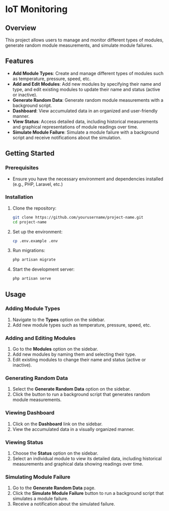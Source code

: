 # IoT Monitoring

## Overview
This project allows users to manage and monitor different types of modules, generate random module measurements, and simulate module failures.

## Features
- **Add Module Types**: Create and manage different types of modules such as temperature, pressure, speed, etc.
- **Add and Edit Modules**: Add new modules by specifying their name and type, and edit existing modules to update their name and status (active or inactive).
- **Generate Random Data**: Generate random module measurements with a background script.
- **Dashboard**: View accumulated data in an organized and user-friendly manner.
- **View Status**: Access detailed data, including historical measurements and graphical representations of module readings over time.
- **Simulate Module Failure**: Simulate a module failure with a background script and receive notifications about the simulation.

## Getting Started

### Prerequisites
- Ensure you have the necessary environment and dependencies installed (e.g., PHP, Laravel, etc.)

### Installation
1. Clone the repository:
    ```sh
    git clone https://github.com/yourusername/project-name.git
    cd project-name
    ```

2. Set up the environment:
    ```sh
    cp .env.example .env
    ```

3. Run migrations:
    ```sh
    php artisan migrate
    ```

4. Start the development server:
    ```sh
    php artisan serve
    ```

## Usage

### Adding Module Types
1. Navigate to the **Types** option on the sidebar.
2. Add new module types such as temperature, pressure, speed, etc.

### Adding and Editing Modules
1. Go to the **Modules** option on the sidebar.
2. Add new modules by naming them and selecting their type.
3. Edit existing modules to change their name and status (active or inactive).

### Generating Random Data
1. Select the **Generate Random Data** option on the sidebar.
2. Click the button to run a background script that generates random module measurements.

### Viewing Dashboard
1. Click on the **Dashboard** link on the sidebar.
2. View the accumulated data in a visually organized manner.

### Viewing Status
1. Choose the **Status** option on the sidebar.
2. Select an individual module to view its detailed data, including historical measurements and graphical data showing readings over time.

### Simulating Module Failure
1. Go to the **Generate Random Data** page.
2. Click the **Simulate Module Failure** button to run a background script that simulates a module failure.
3. Receive a notification about the simulated failure.
